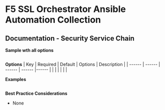 # F5 SSL Orchestrator Ansible Automation Collection
## Documentation - Security Service Chain

**Sample wth all options**
```yaml

```

**Options**
| Key | Required | Default | Options | Description |
| ------ | ------ | ------ | ------ |------ |
|  |  |  |  |  |


**Examples**
```YAML

```
**Best Practice Considerations**
- None
 